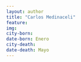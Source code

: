 ```yaml
---
layout: author
title: "Carlos Medinaceli"
feature: 
img:
city-born: 
date-born: Enero
city-death: 
date-death: Mayo
---
```

